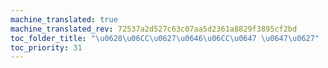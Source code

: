```yaml
---
machine_translated: true
machine_translated_rev: 72537a2d527c63c07aa5d2361a8829f3895cf2bd
toc_folder_title: "\u0628\u06CC\u0627\u0646\u06CC\u0647 \u0647\u0627"
toc_priority: 31
---
```



